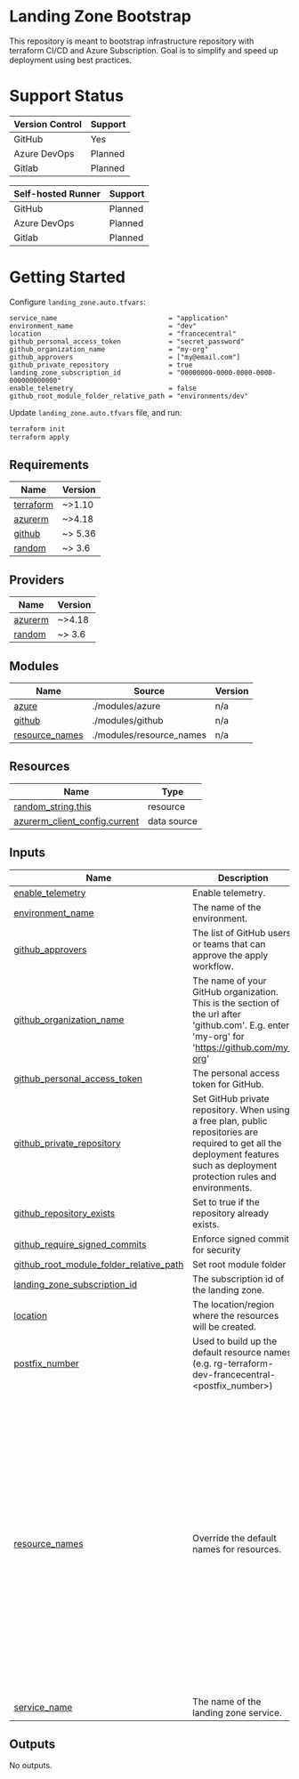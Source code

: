 # Landing Zone Bootstrap

This repository is meant to bootstrap infrastructure repository with terraform CI/CD and Azure Subscription.
Goal is to simplify and speed up deployment using best practices.

# Support Status

| Version Control | Support |
|-----------------|---------|
| GitHub | Yes |
| Azure DevOps | Planned |  
| Gitlab | Planned |

| Self-hosted Runner | Support |
|-----------------|---------|
| GitHub | Planned |
| Azure DevOps | Planned | 
| Gitlab  | Planned | 

# Getting Started

Configure `landing_zone.auto.tfvars`:

```hcl
service_name                            = "application"
environment_name                        = "dev"
location                                = "francecentral"
github_personal_access_token            = "secret_password"
github_organization_name                = "my-org"
github_approvers                        = ["my@email.com"]
github_private_repository               = true
landing_zone_subscription_id            = "00000000-0000-0000-0000-000000000000"
enable_telemetry                        = false
github_root_module_folder_relative_path = "environments/dev"
```

Update `landing_zone.auto.tfvars` file, and run:

```sh
terraform init
terraform apply
``` 

<!-- BEGIN_TF_DOCS -->
## Requirements

| Name | Version |
|------|---------|
| <a name="requirement_terraform"></a> [terraform](#requirement\_terraform) | ~>1.10 |
| <a name="requirement_azurerm"></a> [azurerm](#requirement\_azurerm) | ~>4.18 |
| <a name="requirement_github"></a> [github](#requirement\_github) | ~> 5.36 |
| <a name="requirement_random"></a> [random](#requirement\_random) | ~> 3.6 |

## Providers

| Name | Version |
|------|---------|
| <a name="provider_azurerm"></a> [azurerm](#provider\_azurerm) | ~>4.18 |
| <a name="provider_random"></a> [random](#provider\_random) | ~> 3.6 |

## Modules

| Name | Source | Version |
|------|--------|---------|
| <a name="module_azure"></a> [azure](#module\_azure) | ./modules/azure | n/a |
| <a name="module_github"></a> [github](#module\_github) | ./modules/github | n/a |
| <a name="module_resource_names"></a> [resource\_names](#module\_resource\_names) | ./modules/resource_names | n/a |

## Resources

| Name | Type |
|------|------|
| [random_string.this](https://registry.terraform.io/providers/hashicorp/random/latest/docs/resources/string) | resource |
| [azurerm_client_config.current](https://registry.terraform.io/providers/hashicorp/azurerm/latest/docs/data-sources/client_config) | data source |

## Inputs

| Name | Description | Type | Default | Required |
|------|-------------|------|---------|:--------:|
| <a name="input_enable_telemetry"></a> [enable\_telemetry](#input\_enable\_telemetry) | Enable telemetry. | `bool` | `true` | no |
| <a name="input_environment_name"></a> [environment\_name](#input\_environment\_name) | The name of the environment. | `string` | n/a | yes |
| <a name="input_github_approvers"></a> [github\_approvers](#input\_github\_approvers) | The list of GitHub users or teams that can approve the apply workflow. | `list(string)` | n/a | yes |
| <a name="input_github_organization_name"></a> [github\_organization\_name](#input\_github\_organization\_name) | The name of your GitHub organization. This is the section of the url after 'github.com'. E.g. enter 'my-org' for 'https://github.com/my-org' | `string` | n/a | yes |
| <a name="input_github_personal_access_token"></a> [github\_personal\_access\_token](#input\_github\_personal\_access\_token) | The personal access token for GitHub. | `string` | n/a | yes |
| <a name="input_github_private_repository"></a> [github\_private\_repository](#input\_github\_private\_repository) | Set GitHub private repository. When using a free plan, public repositories are required to get all the deployment features such as deployment protection rules and environments. | `bool` | `true` | no |
| <a name="input_github_repository_exists"></a> [github\_repository\_exists](#input\_github\_repository\_exists) | Set to true if the repository already exists. | `bool` | `false` | no |
| <a name="input_github_require_signed_commits"></a> [github\_require\_signed\_commits](#input\_github\_require\_signed\_commits) | Enforce signed commits for security | `bool` | `true` | no |
| <a name="input_github_root_module_folder_relative_path"></a> [github\_root\_module\_folder\_relative\_path](#input\_github\_root\_module\_folder\_relative\_path) | Set root module folder | `string` | `"."` | no |
| <a name="input_landing_zone_subscription_id"></a> [landing\_zone\_subscription\_id](#input\_landing\_zone\_subscription\_id) | The subscription id of the landing zone. | `string` | `""` | no |
| <a name="input_location"></a> [location](#input\_location) | The location/region where the resources will be created. | `string` | n/a | yes |
| <a name="input_postfix_number"></a> [postfix\_number](#input\_postfix\_number) | Used to build up the default resource names (e.g. rg-terraform-dev-francecentral-<postfix\_number>) | `number` | `1` | no |
| <a name="input_resource_names"></a> [resource\_names](#input\_resource\_names) | Override the default names for resources. | `map(string)` | <pre>{<br/>  "identity_apply_name": "id-{{service_name}}-{{environment_name}}-apply-{{azure_location}}-{{postfix_number}}",<br/>  "identity_plan_name": "id-{{service_name}}-{{environment_name}}-plan-{{azure_location}}-{{postfix_number}}",<br/>  "resource_group_identity_name": "rg-{{service_name}}-{{environment_name}}-identity-{{azure_location}}-{{postfix_number}}",<br/>  "resource_group_state_name": "rg-{{service_name}}-{{environment_name}}-state-{{azure_location}}-{{postfix_number}}",<br/>  "storage_account_state_name": "sto{{service_name}}{{environment_name}}state{{azure_location_short}}{{postfix_number}}{{random_string}}",<br/>  "user_assigned_managed_identity_federated_credentials_prefix": "{{service_name}}-{{environment_name}}-{{azure_location}}-{{postfix_number}}",<br/>  "version_control_system_environment_apply": "{{service_name}}-{{environment_name}}-apply",<br/>  "version_control_system_environment_plan": "{{service_name}}-{{environment_name}}-plan",<br/>  "version_control_system_repository_infra": "{{service_name}}-infra",<br/>  "version_control_system_repository_templates": "{{service_name}}-{{environment_name}}-templates",<br/>  "version_control_system_team": "{{service_name}}-{{environment_name}}-approvers"<br/>}</pre> | no |
| <a name="input_service_name"></a> [service\_name](#input\_service\_name) | The name of the landing zone service. | `string` | n/a | yes |

## Outputs

No outputs.
<!-- END_TF_DOCS -->